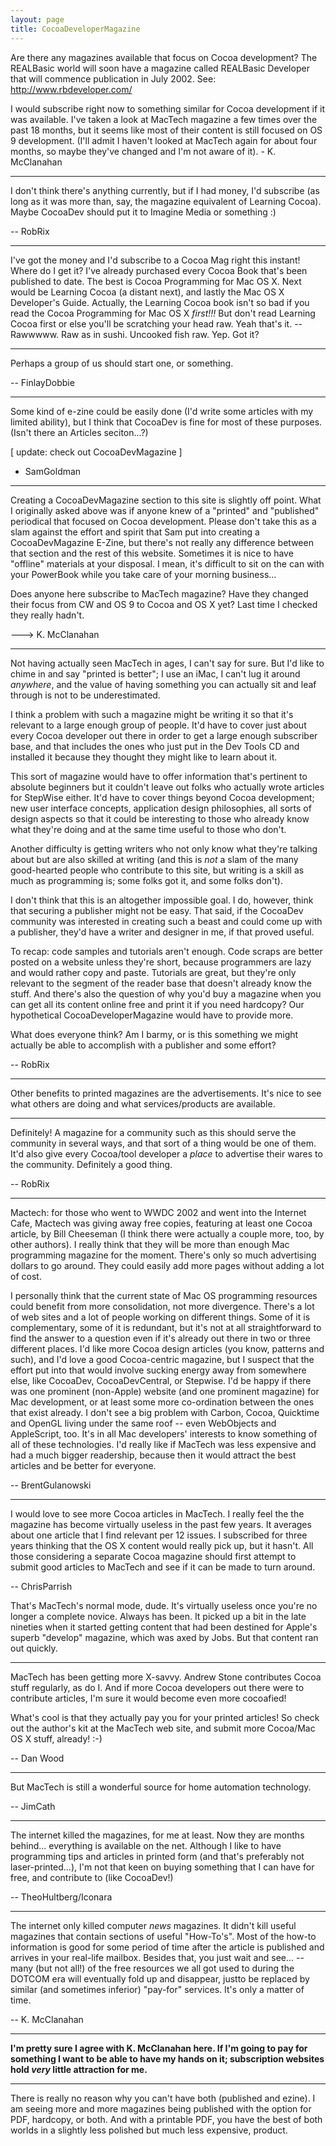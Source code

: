 ```yaml
---
layout: page
title: CocoaDeveloperMagazine
---
```




Are there any magazines available that focus on Cocoa development?  The REALBasic world will soon have a magazine called REALBasic Developer that will commence publication in July 2002.  See: http://www.rbdeveloper.com/

I would subscribe right now to something similar for Cocoa development if it was available.  I've taken a look at MacTech magazine a few times over the past 18 months, but it seems like most of their content is still focused on OS 9 development.  (I'll admit I haven't looked at MacTech again for about four months, so maybe they've changed and I'm not aware of it).  - K. McClanahan

----

I don't think there's anything currently, but if I had money, I'd subscribe (as long as it was more than, say, the magazine equivalent of Learning Cocoa). Maybe CocoaDev should put it to Imagine Media or something :)

-- RobRix

----

I've got the money and I'd subscribe to a Cocoa Mag right this instant!  Where do I get it?  I've already purchased every Cocoa Book that's been published to date.  The best is Cocoa Programming for Mac OS X.  Next would be Learning Cocoa (a distant next), and lastly the Mac OS X Developer's Guide.  Actually, the Learning Cocoa book isn't so bad if you read the Cocoa Programming for Mac OS X *first!!!*  But don't read Learning Cocoa first or else you'll be scratching your head raw.  Yeah that's it. --Rawwwww.  Raw as in sushi.  Uncooked fish raw.  Yep.  Got it?

----

Perhaps a group of us should start one, or something.

-- FinlayDobbie

----

Some kind of e-zine could be easily done (I'd write some articles with my limited ability), but I think that CocoaDev is fine for most of these purposes. (Isn't there an Articles seciton...?)

[ update: check out CocoaDevMagazine ]

- SamGoldman

----

Creating a CocoaDevMagazine section to this site is slightly off point.  What I originally asked above was if anyone knew of a "printed" and "published" periodical that focused on Cocoa development.  Please don't take this as a slam against the effort and spirit that Sam put into creating a CocoaDevMagazine E-Zine, but there's not really any difference between that section and the rest of this website.  Sometimes it is nice to have "offline" materials at your disposal.  I mean, it's difficult to sit on the can with your PowerBook while you take care of your morning business...

Does anyone here subscribe to MacTech magazine?  Have they changed their focus from CW and OS 9 to Cocoa and OS X yet?  Last time I checked they really hadn't.

---> K. McClanahan

----

Not having actually seen MacTech in ages, I can't say for sure. But I'd like to chime in and say "printed is better"; I use an iMac, I can't lug it around *anywhere*, and the value of having something you can actually sit and leaf through is not to be underestimated.

I think a problem with such a magazine might be writing it so that it's relevant to a large enough group of people. It'd have to cover just about every Cocoa developer out there in order to get a large enough subscriber base, and that includes the ones who just put in the Dev Tools CD and installed it because they thought they might like to learn about it.

This sort of magazine would have to offer information that's pertinent to absolute beginners but it couldn't leave out folks who actually wrote articles for StepWise either. It'd have to cover things beyond Cocoa development; new user interface concepts, application design philosophies, all sorts of design aspects so that it could be interesting to those who already know what they're doing and at the same time useful to those who don't.

Another difficulty is getting writers who not only know what they're talking about but are also skilled at writing (and this is *not* a slam of the many good-hearted people who contribute to this site, but writing is a skill as much as programming is; some folks got it, and some folks don't).

I don't think that this is an altogether impossible goal. I do, however, think that securing a publisher might not be easy. That said, if the CocoaDev community was interested in creating such a beast and could come up with a publisher, they'd have a writer and designer in me, if that proved useful.

To recap: code samples and tutorials aren't enough. Code scraps are better posted on a website unless they're short, because programmers are lazy and would rather copy and paste. Tutorials are great, but they're only relevant to the segment of the reader base that doesn't already know the stuff. And there's also the question of why you'd buy a magazine when you can get all its content online free and print it if you need hardcopy? Our hypothetical CocoaDeveloperMagazine would have to provide more.

What does everyone think? Am I barmy, or is this something we might actually be able to accomplish with a publisher and some effort?

-- RobRix

----

Other benefits to printed magazines are the advertisements.  It's nice to see what others are doing and what services/products are available.

----

Definitely! A magazine for a community such as this should serve the community in several ways, and that sort of a thing would be one of them. It'd also give every Cocoa/tool developer a *place* to advertise their wares to the community. Definitely a good thing.

-- RobRix

----

Mactech: for those who went to WWDC 2002 and went into the Internet Cafe, Mactech was giving away free copies, featuring at least one Cocoa article, by Bill Cheeseman (I think there were actually a couple more, too, by other authors). I really think that they will be more than enough Mac programming magazine for the moment. There's only so much advertising dollars to go around. They could easily add more pages without adding a lot of cost.

I personally think that the current state of Mac OS programming resources could benefit from more consolidation, not more divergence. There's a lot of web sites and a lot of people working on different things. Some of it is complementary, some of it is redundant, but it's not at all straightforward to find the answer to a question even if it's already out there in two or three different places. I'd like more Cocoa design articles (you know, patterns and such), and I'd love a good Cocoa-centric magazine, but I suspect that the effort put into that would involve sucking energy away from somewhere else, like CocoaDev, CocoaDevCentral, or Stepwise. I'd be happy if there was one prominent (non-Apple) website (and one prominent magazine) for Mac development, or at least some more co-ordination between the ones that exist already. I don't see a big problem with Carbon, Cocoa, Quicktime and OpenGL living under the same roof -- even WebObjects and AppleScript, too. It's in all Mac developers' interests to know something of all of these technologies. I'd really like if MacTech was less expensive and had a much bigger readership, because then it would attract the best articles and be better for everyone.

-- BrentGulanowski

----

I would love to see more Cocoa articles in MacTech. I really feel the the magazine has become virtually useless in the past few years. It averages  about one article that I find relevant per 12 issues. I subscribed for three years thinking that the OS X content would really pick up, but it hasn't. All those considering a separate Cocoa magazine should first attempt to submit good articles to MacTech and see if it can be made to turn around.

-- ChrisParrish

That's MacTech's normal mode, dude. It's virtually useless once you're no longer a complete novice. Always has been. It picked up a bit in the late nineties when it started getting content that had been destined for Apple's superb "develop" magazine, which was axed by Jobs. But that content ran out quickly.

----

MacTech has been getting more X-savvy.  Andrew Stone contributes Cocoa stuff regularly, as do I.  And if more Cocoa developers out there were to contribute articles, I'm sure it would become even more cocoafied!

What's cool is that they actually pay you for your printed articles!  So check out the author's kit at the MacTech web site, and submit more Cocoa/Mac OS X stuff, already!  :-)

-- Dan Wood

----

But MacTech is still a wonderful source for home automation technology.

-- JimCath


----

The internet killed the magazines, for me at least. Now they are months behind... everything is available on the net. Although I like to have programming tips and articles in printed form (and that's preferably not laser-printed...), I'm not that keen on buying something that I can have for free, and contribute to (like CocoaDev!)

-- TheoHultberg/Iconara

----

The internet only killed computer *news* magazines.  It didn't kill useful magazines that contain sections of useful "How-To's".  Most of the how-to information is good for some period of time after the article is published and arrives in your real-life mailbox.  Besides that, you just wait and see...  --many (but not all!) of the free resources we all got used to during the DOTCOM era will eventually fold up and disappear, justto be replaced by similar (and sometimes inferior) "pay-for" services.  It's only a matter of time.

-- K. McClanahan

----

**I'm pretty sure I agree with K. McClanahan here. If I'm going to pay for something I want to be able to have my hands on it; subscription websites hold *very* little attraction for me.**

----

There is really no reason why you can't have both (published and ezine). I am seeing more and more magazines being published with the option for PDF, hardcopy, or both. And with a printable PDF, you have the best of both worlds in a slightly less polished but much less expensive, product.


